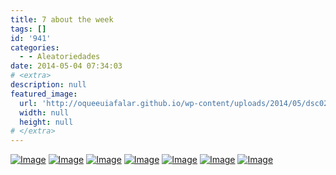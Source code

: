 ```yaml
---
title: 7 about the week
tags: []
id: '941'
categories:
  - - Aleatoriedades
date: 2014-05-04 07:34:03
# <extra>
description: null
featured_image: 
  url: 'http://oqueeuiafalar.github.io/wp-content/uploads/2014/05/dsc02553.jpg?w=650'
  width: null
  height: null
# </extra>
---
```


[![Image](http://162.243.62.160/wp-content/uploads/2014/05/dsc02553.jpg?w=650)](http://162.243.62.160/wp-content/uploads/2014/05/dsc02553.jpg) [![Image](http://162.243.62.160/wp-content/uploads/2014/05/dsc02662.jpg?w=650)](http://162.243.62.160/wp-content/uploads/2014/05/dsc02662.jpg) [![Image](http://162.243.62.160/wp-content/uploads/2014/05/dsc02644.jpg?w=650)](http://162.243.62.160/wp-content/uploads/2014/05/dsc02644.jpg) [![Image](http://162.243.62.160/wp-content/uploads/2014/05/dsc02722.jpg?w=650)](http://162.243.62.160/wp-content/uploads/2014/05/dsc02722.jpg) [![Image](http://162.243.62.160/wp-content/uploads/2014/05/dsc02681.jpg?w=650)](http://162.243.62.160/wp-content/uploads/2014/05/dsc02681.jpg) [![Image](http://162.243.62.160/wp-content/uploads/2014/05/dsc02702.jpg?w=650)](http://162.243.62.160/wp-content/uploads/2014/05/dsc02702.jpg) [![Image](http://162.243.62.160/wp-content/uploads/2014/05/dsc02726.jpg?w=650)](http://162.243.62.160/wp-content/uploads/2014/05/dsc02726.jpg)
